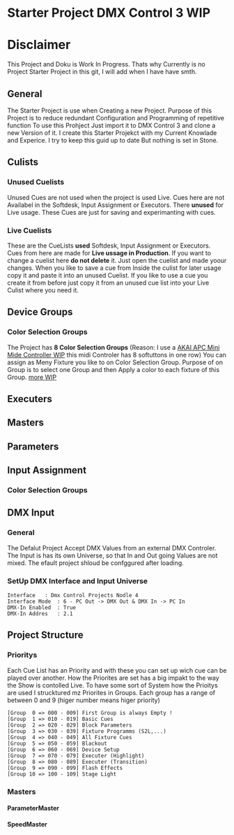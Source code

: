 # Starter Project DMX Control 3 WIP

# Disclaimer
This Project and Doku is Work In Progress. Thats why Currently is no Project Starter Project in this git, I will add when I have have smth.

## General
The Starter Project is use when Creating a new Project.
Purpose of this Project is to reduce redundant Configuration and Programming of repetitive function
To use this Prohject Just import it to DMX Control 3 and clone a new Version of it.
I create this Starter Projekct with my Current Knowlade and Experice. I try to keep this guid up to date
But nothing is set in Stone.



## Culists

### Unused Cuelists
Unused Cues are not used when the project is used Live.
Cues here are not Availabel in the Softdesk, Input Assignment or Executors.
There **unused** for Live usage. These Cues are just for saving and experimanting with cues.

### Live Cuelists
These are the CueLists **used** Softdesk, Input Assignment or Executors. Cues from here are made 
for **Live ussage in Production**. If you want to change a cuelist here **do not delete** it. Just open the cuelist
and made yoour changes. When you like to save a cue from Inside the culist for later usage copy it and paste it into 
an unused Cuelist.  If you like to use a cue you create it from before just copy it from an unused cue list into your Live Culist where 
you need it.

## Device Groups

### Color Selection Groups
The Project has **8 Color Selection Groups** (Reason: I use a [AKAI APC Mini Mide Controller WIP](https://github.com/FlorianGericke/DMXControl-files/tree/main/dmxControl/midi_rule_sets/apc_mini_mk_2)
this midi Controler has 8 softuttons in one row)
You can assign as Meny Fixture you like to on Color Selection Group.
Purpose of on Group is to select one Group and then Apply a color to each fixture of this Group. [more WIP](#Color-Selection-Groups-1)

## Executers

## Masters

## Parameters

## Input Assignment

### Color Selection Groups
 
## DMX Input 

### General

The Defalut Project Accept DMX Values from an external DMX Controler.
The Input is has its own Universe, so that In and Out going Values are not mixed.
The efault project shloud be confggured after loading.
	
### SetUp DMX Interface and Input Universe

	Interface	: Dmx Control Projects Nodle 4
	Interface Mode	: 6 - PC Out -> DMX Out & DMX In -> PC In
	DMX-In Enabled 	: True
	DMX-In Addres	: 2.1
	
## Project Structure

### Prioritys
Each Cue List has an Priority and with these you can set up wich cue can be played over another. How the Priorites are set has a big impakt to the way the Show is contolled Live. To have some sort of System how the Prioitys are used I strucktured mz Priorites in Groups. Each group has a range of between 0 and 9 (higer number means higer priority)

	[Group  0 => 000 - 009] First Group is always Empty !
	[Group  1 => 010 - 019] Basic Cues
	[Group  2 => 020 - 029] Block Parameters
	[Group  3 => 030 - 039] Fixture Programms (S2L,...)
	[Group  4 => 040 - 049] All Fixture Cues
	[Group  5 => 050 - 059] Blackout
	[Group  6 => 060 - 069] Device Setup
	[Group  7 => 070 - 079] Executer (Highlight)
	[Group  8 => 080 - 089] Executer (Transition)
	[Group  9 => 090 - 099] Flash Effects
	[Group 10 => 100 - 109] Stage Light


### Masters

#### ParameterMaster
#### SpeedMaster
